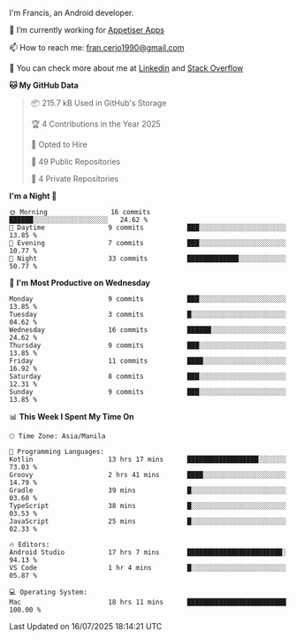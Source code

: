 
I'm Francis, an Android developer.

🔭 I’m currently working for [Appetiser Apps](http://appetiser.com.au)

📫 How to reach me: fran.cerio1990@gmail.com

👀 You can check more about me at [Linkedin](https://www.linkedin.com/in/francerio/) and [Stack Overflow](https://stackoverflow.com/users/1614267/fran-ceriu)



<!--START_SECTION:waka-->
**🐱 My GitHub Data** 

> 📦 215.7 kB Used in GitHub's Storage 
 > 
> 🏆 4 Contributions in the Year 2025
 > 
> 💼 Opted to Hire
 > 
> 📜 49 Public Repositories 
 > 
> 🔑 4 Private Repositories 
 > 
**I'm a Night 🦉** 

```text
🌞 Morning                16 commits          ██████░░░░░░░░░░░░░░░░░░░   24.62 % 
🌆 Daytime                9 commits           ███░░░░░░░░░░░░░░░░░░░░░░   13.85 % 
🌃 Evening                7 commits           ███░░░░░░░░░░░░░░░░░░░░░░   10.77 % 
🌙 Night                  33 commits          █████████████░░░░░░░░░░░░   50.77 % 
```
📅 **I'm Most Productive on Wednesday** 

```text
Monday                   9 commits           ███░░░░░░░░░░░░░░░░░░░░░░   13.85 % 
Tuesday                  3 commits           █░░░░░░░░░░░░░░░░░░░░░░░░   04.62 % 
Wednesday                16 commits          ██████░░░░░░░░░░░░░░░░░░░   24.62 % 
Thursday                 9 commits           ███░░░░░░░░░░░░░░░░░░░░░░   13.85 % 
Friday                   11 commits          ████░░░░░░░░░░░░░░░░░░░░░   16.92 % 
Saturday                 8 commits           ███░░░░░░░░░░░░░░░░░░░░░░   12.31 % 
Sunday                   9 commits           ███░░░░░░░░░░░░░░░░░░░░░░   13.85 % 
```


📊 **This Week I Spent My Time On** 

```text
🕑︎ Time Zone: Asia/Manila

💬 Programming Languages: 
Kotlin                   13 hrs 17 mins      ██████████████████░░░░░░░   73.03 % 
Groovy                   2 hrs 41 mins       ████░░░░░░░░░░░░░░░░░░░░░   14.79 % 
Gradle                   39 mins             █░░░░░░░░░░░░░░░░░░░░░░░░   03.60 % 
TypeScript               38 mins             █░░░░░░░░░░░░░░░░░░░░░░░░   03.53 % 
JavaScript               25 mins             █░░░░░░░░░░░░░░░░░░░░░░░░   02.33 % 

🔥 Editors: 
Android Studio           17 hrs 7 mins       ████████████████████████░   94.13 % 
VS Code                  1 hr 4 mins         █░░░░░░░░░░░░░░░░░░░░░░░░   05.87 % 

💻 Operating System: 
Mac                      18 hrs 11 mins      █████████████████████████   100.00 % 
```


 Last Updated on 16/07/2025 18:14:21 UTC
<!--END_SECTION:waka-->
